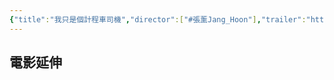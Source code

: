 ```yaml
---
{"title":"我只是個計程車司機","director":["#張薰Jang_Hoon"],"trailer":"https://youtu.be/yNLGOVLYC-4?si=GFB_azO8meQxLgoa","watched-theater":["#花蓮鐵道電影院"],"year":"2017","watched-date":"","tags":["#🎬Movie"],"dg-publish":true,"stream-source":"https://youtu.be/yNLGOVLYC-4?si=GFB_azO8meQxLgoa","topics":["#韓國電影","#轉型正義"],"permalink":"/Movies/我只是個計程車司機/","dgPassFrontmatter":true,"created":"2025-05-11T12:00:25.460+08:00","updated":"2025-05-11T12:01:55.825+08:00"}
---
```







## 電影延伸


